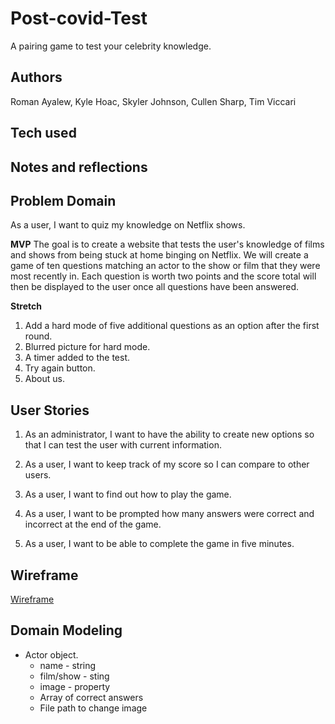 # Post-covid-Test
A pairing game to test your celebrity knowledge.

## Authors

Roman Ayalew, Kyle Hoac, Skyler Johnson, Cullen Sharp, Tim Viccari

## Tech used

## Notes and reflections

## Problem Domain

As a user, I want to quiz my knowledge on Netflix shows.

**MVP**
The goal is to create a website that tests the user's knowledge of films and shows from being stuck at home binging on Netflix. We will create a game of ten questions matching an actor to the show or film that they were most recently in. Each question is worth two points and the score total will then be displayed to the user once all questions have been answered.

**Stretch**

1. Add a hard mode of five additional questions as an option after the first round. 
2. Blurred picture for hard mode. 
3. A timer added to the test. 
4. Try again button. 
5. About us.

## User Stories

1. As an administrator, I want to have the ability to create new options so that I can test the user with current information.

2. As a user, I want to keep track of my score so I can compare to other users.

3. As a user, I want to find out how to play the game.

4. As a user, I want to be prompted how many answers were correct and incorrect at the end of the game.

5. As a user, I want to be able to complete the game in five minutes. 

## Wireframe 

[Wireframe](imgs/wireframe2.jpeg)

## Domain Modeling

- Actor object. 
    - name - string
    - film/show - sting
    - image - property
    - Array of correct answers
    - File path to change image